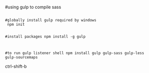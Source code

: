 #using gulp to compile sass

<code>
#globally install gulp required by windows
 npm init

#install packages
 npm install -g gulp

#to run gulp listener shell
 npm install gulp gulp-sass gulp-less gulp-sourcemaps 
</code>

ctrl-shift-b
